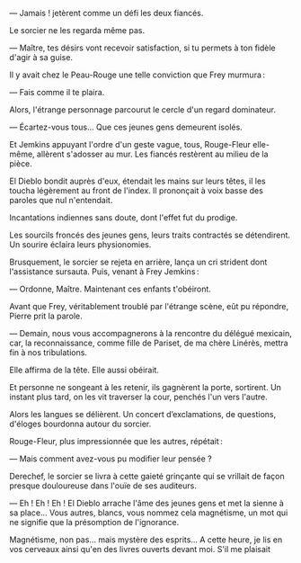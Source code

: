 — Jamais ! jetèrent comme un défi les deux fiancés.

Le sorcier ne les regarda même pas.

— Maître, tes désirs vont recevoir satisfaction, si tu permets à ton fidèle
d'agir à sa guise.

Il y avait chez le Peau-Rouge une telle conviction que Frey murmura :

— Fais comme il te plaira.

Alors, l'étrange personnage parcourut le cercle d'un regard dominateur.

— Écartez-vous tous... Que ces jeunes gens demeurent isolés.

Et Jemkins appuyant l'ordre d'un geste vague, tous, Rouge-Fleur elle-même, allèrent s'adosser au mur. Les fiancés restèrent au milieu de la pièce.

El Dieblo bondit auprès d'eux, étendait les mains sur leurs têtes, il les
toucha légèrement au front de l'index. Il prononçait à voix basse des paroles
que nul n'entendait.

Incantations indiennes sans doute, dont l'effet fut du prodige.

Les sourcils froncés des jeunes gens, leurs traits contractés se détendirent. Un sourire éclaira leurs physionomies.

Brusquement, le sorcier se rejeta en arrière, lança un cri strident dont
l'assistance sursauta. Puis, venant à Frey Jemkins :

— Ordonne, Maître. Maintenant ces enfants t'obéiront.

Avant que Frey, véritablement troublé par l'étrange scène, eût pu répondre, Pierre prit la parole.

— Demain, nous vous accompagnerons à la rencontre du délégué mexicain, car, la reconnaissance, comme fille de Pariset, de ma chère Linérès, mettra fin à nos tribulations.

Elle affirma de la tête. Elle aussi obéirait.

Et personne ne songeant à les retenir, ils gagnèrent la porte, sortirent. Un
instant plus tard, on les vit traverser la cour, penchés l'un vers l'autre.

Alors les langues se délièrent. Un concert d’exclamations, de questions,
d'éloges bourdonna autour du sorcier.

Rouge-Fleur, plus impressionnée que les autres, répétait :

— Mais comment avez-vous pu modifier leur pensée ?

Derechef, le sorcier se livra à cette gaieté grinçante qui se vrillait de façon presque douloureuse dans l'ouïe de ses auditeurs.

— Eh ! Eh ! Eh ! El Dieblo arrache l'âme des jeunes gens et met la sienne
à sa place... Vous autres, blancs, vous nommez cela magnétisme, un mot qui
ne signifie que la présomption de l'ignorance.

Magnétisme, non pas... mais mystère des esprits... A cette heure, je lis en vos cerveaux ainsi qu'en des livres ouverts devant moi. S'il me plaisait
